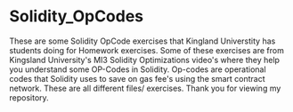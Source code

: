 # Solidity_OpCodes
These are some Solidity OpCode exercises that Kingland Universtity has students doing for Homework exercises.
Some of these exercises are from Kingsland University's MI3 Solidity Optimizations video's where they help you understand some OP-Codes in Solidity.
Op-codes are operational codes that Solidity uses to save on gas fee's using the smart contract network. These are all different files/ exercises. Thank you for viewing 
my repository.

